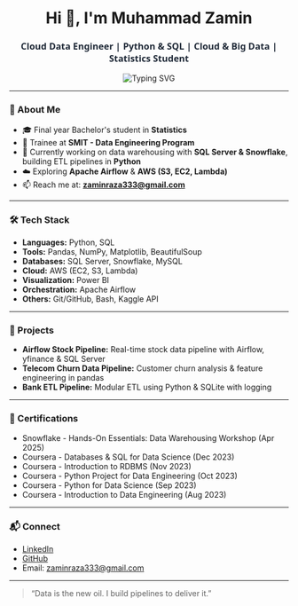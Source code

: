 <h1 align="center">Hi 👋, I'm Muhammad Zamin</h1>

<h3 align="center" style="color:#1f2937; font-weight:700; font-family: 'Segoe UI', Tahoma, Geneva, Verdana, sans-serif;">
  Cloud Data Engineer | Python & SQL | Cloud & Big Data | Statistics Student
</h3>

<p align="center" style="padding-left: 20px; padding-right: 20px;">
  <img 
    src="https://readme-typing-svg.herokuapp.com?font=Fira+Code&size=20&duration=3000&pause=1000&center=true&vCenter=true&width=800&lines=Cloud+Data+Engineer+%7C+Python+%7C+SQL+%7C+AWS+%7C+Snowflake+%7C+Power+BI;Bachelor's+in+Statistics+%7C+SMIT+Trainee" 
    alt="Typing SVG" 
    style="max-width: 100%; height: auto;" 
  />
</p>

---

### 💫 About Me

- 🎓 Final year Bachelor's student in **Statistics**
- 🏫 Trainee at **SMIT - Data Engineering Program**
- 🔭 Currently working on data warehousing with **SQL Server & Snowflake**, building ETL pipelines in **Python**
- ☁️ Exploring **Apache Airflow** & **AWS (S3, EC2, Lambda)**
- 📫 Reach me at: **zaminraza333@gmail.com**

---

### 🛠️ Tech Stack

- **Languages:** Python, SQL  
- **Tools:** Pandas, NumPy, Matplotlib, BeautifulSoup  
- **Databases:** SQL Server, Snowflake, MySQL  
- **Cloud:** AWS (EC2, S3, Lambda)  
- **Visualization:** Power BI  
- **Orchestration:** Apache Airflow  
- **Others:** Git/GitHub, Bash, Kaggle API  

---

### 🚀 Projects

- **Airflow Stock Pipeline:** Real-time stock data pipeline with Airflow, yfinance & SQL Server  
- **Telecom Churn Data Pipeline:** Customer churn analysis & feature engineering in pandas  
- **Bank ETL Pipeline:** Modular ETL using Python & SQLite with logging

---

### 🏅 Certifications

- Snowflake - Hands-On Essentials: Data Warehousing Workshop (Apr 2025)  
- Coursera - Databases & SQL for Data Science (Dec 2023)  
- Coursera - Introduction to RDBMS (Nov 2023)  
- Coursera - Python Project for Data Engineering (Oct 2023)  
- Coursera - Python for Data Science (Sep 2023)  
- Coursera - Introduction to Data Engineering (Aug 2023)  

---

### 📬 Connect

- [LinkedIn](https://linkedin.com/in/mzamin-dataengnieer)  
- [GitHub](https://github.com/zaminDE)  
- Email: zaminraza333@gmail.com

---

> “Data is the new oil. I build pipelines to deliver it.”
